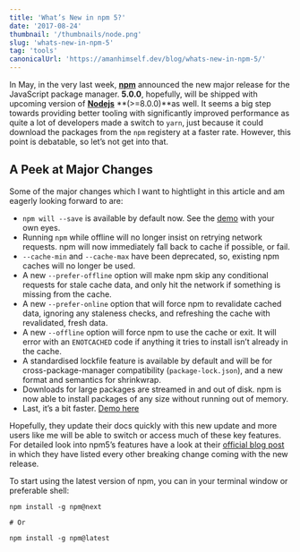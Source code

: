 ```yaml
---
title: 'What’s New in npm 5?'
date: '2017-08-24'
thumbnail: '/thumbnails/node.png'
slug: 'whats-new-in-npm-5'
tag: 'tools'
canonicalUrl: 'https://amanhimself.dev/blog/whats-new-in-npm-5/'
---
```


In May, in the very last week, [**npm**](https://npmjs.com/) announced the new major release for the JavaScript package manager. **5.0.0**, hopefully, will be shipped with upcoming version of [**Nodejs**](https://nodejs.org/en/) **(>=8.0.0)**as well. It seems a big step towards providing better tooling with significantly improved performance as quite a lot of developers made a switch to `yarn`, just because it could download the packages from the `npm` registery at a faster rate. However, this point is debatable, so let’s not get into that.

## A Peek at Major Changes

Some of the major changes which I want to hightlight in this article and am eagerly looking forward to are:

- `npm will --save` is available by default now. See the [demo](https://twitter.com/maybekatz/status/859229741676625920) with your own eyes.
- Running `npm` while offline will no longer insist on retrying network requests. npm will now immediately fall back to cache if possible, or fail.
- `--cache-min` and `--cache-max` have been deprecated, so, existing npm caches will no longer be used.
- A new `--prefer-offline` option will make npm skip any conditional requests for stale cache data, and only hit the network if something is missing from the cache.
- A new `--prefer-online` option that will force npm to revalidate cached data, ignoring any staleness checks, and refreshing the cache with revalidated, fresh data.
- A new `--offline` option will force npm to use the cache or exit. It will error with an `ENOTCACHED` code if anything it tries to install isn’t already in the cache.
- A standardised lockfile feature is available by default and will be for cross-package-manager compatibility (`package-lock.json`), and a new format and semantics for shrinkwrap.
- Downloads for large packages are streamed in and out of disk. npm is now able to install packages of any size without running out of memory.
- Last, it’s a bit faster. [Demo here](https://twitter.com/maybekatz/status/865393382260056064?ref_src=twsrc%5Etfw%7Ctwcamp%5Etweetembed&ref_url=https%3A%2F%2Fcdn.embedly.com%2Fwidgets%2Fmedia.html%3Ftype%3Dtext%252Fhtml%26key%3Da19fcc184b9711e1b4764040d3dc5c07%26schema%3Dtwitter%26url%3Dhttps%253A%2F%2Ftwitter.com%2Fmaybekatz%2Fstatus%2F865393382260056064%26image%3Dhttps%253A%2F%2Fi.embed.ly%2F1%2Fimage%253Furl%253Dhttps%25253A%25252F%25252Fpbs.twimg.com%25252Fprofile_images%25252F848625085942349824%25252FBZtSBqtV_400x400.jpg%2526key%253Da19fcc184b9711e1b4764040d3dc5c07)

Hopefully, they update their docs quickly with this new update and more users like me will be able to switch or access much of these key features. For detailed look into npm5’s features have a look at their [official blog post](http://blog.npmjs.org/post/161081169345/v500) in which they have listed every other breaking change coming with the new release.

To start using the latest version of npm, you can in your terminal window or preferable shell:

```shell
npm install -g npm@next

# Or

npm install -g npm@latest
```
